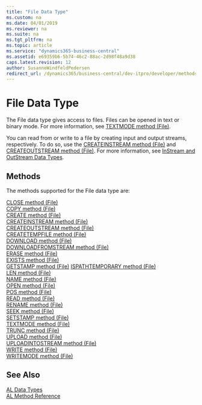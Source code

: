 ```yaml
---
title: "File Data Type"
ms.custom: na
ms.date: 04/01/2019
ms.reviewer: na
ms.suite: na
ms.tgt_pltfrm: na
ms.topic: article
ms.service: "dynamics365-business-central"
ms.assetid: e69359b6-5b74-46c2-88ac-2d98f48a9d38
caps.latest.revision: 12
author: SusanneWindfeldPedersen
redirect_url: /dynamics365/business-central/dev-itpro/developer/methods-auto/library
---
```

# File Data Type
The File data type gives access to files. Files can be opened in text or binary mode. For more information, see [TEXTMODE method (File)](../methods/devenv-textmode-method-file.md).  
  
 You can read from or write to a file by creating input and output streams, respectively. To do so, use the [CREATEINSTREAM method (File)](../methods/devenv-createinstream-method-file.md) and [CREATEOUTSTREAM method (File)](../methods/devenv-createoutstream-method-file.md). For more information, see [InStream and OutStream Data Types](devenv-instream-and-outstream-data-types.md).  

## Methods  
The methods supported for the File data type are:

[CLOSE method (File)](../methods/devenv-close-method-file.md)   
[COPY method (File)](../methods/devenv-copy-method-file.md)   
[CREATE method (File)](../methods/devenv-create-method-file.md)   
[CREATEINSTREAM method (File)](../methods/devenv-createinstream-method-file.md)   
[CREATEOUTSTREAM method (File)](../methods/devenv-createoutstream-method-file.md)   
[CREATETEMPFILE method (File)](../methods/devenv-createtempfile-method-file.md)   
[DOWNLOAD method (File)](../methods/devenv-download-method-file.md)   
[DOWNLOADFROMSTREAM method (File)](../methods/devenv-downloadfromstream-method-file.md)   
[ERASE method (File)](../methods/devenv-erase-method-file.md)   
[EXISTS method (File)](../methods/devenv-exists-method-file.md)   
[GETSTAMP method (File)](../methods/devenv-getstamp-method-file.md) 
[ISPATHTEMPORARY method (File)](../methods/devenv-ispathtemporary-method-file.md)    
[LEN method (File)](../methods/devenv-len-method-file.md)   
[NAME method (File)](../methods/devenv-name-method-file.md)   
[OPEN method (File)](../methods/devenv-open-method-file.md)   
[POS method (File)](../methods/devenv-pos-method-file.md)   
[READ method (File)](../methods/devenv-read-method-file.md)   
[RENAME method (File)](../methods/devenv-rename-method-file.md)   
[SEEK method (File)](../methods/devenv-seek-method-file.md)   
[SETSTAMP method (File)](../methods/devenv-setstamp-method-file.md)   
[TEXTMODE method (File)](../methods/devenv-textmode-method-file.md)   
[TRUNC method (File)](../methods/devenv-trunc-method-file.md)   
[UPLOAD method (File)](../methods/devenv-upload-method-file.md)   
[UPLOADINTOSTREAM method (File)](../methods/devenv-uploadintostream-method-file.md)   
[WRITE method (File)](../methods/devenv-write-method-file.md)   
[WRITEMODE method (File)](../methods/devenv-writemode-method-file.md)

## See Also  
[AL Data Types](devenv-al-data-types.md)  
[AL Method Reference](../methods/devenv-al-method-reference.md)  